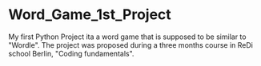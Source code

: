 # Word_Game_1st_Project
My first Python Project ita a word game that is supposed to be similar to "Wordle". The project was proposed during a three months course in ReDi school Berlin, "Coding fundamentals".

